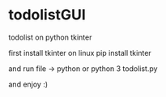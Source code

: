 # todolistGUI


todolist on python tkinter


first install tkinter on linux pip install tkinter

and run file -> python or python 3 todolist.py

and enjoy :)
